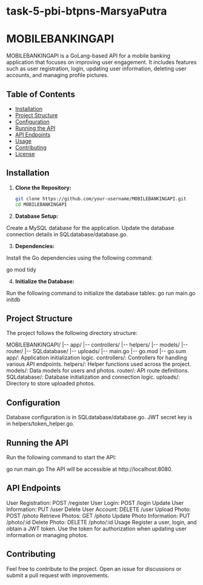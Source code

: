 # task-5-pbi-btpns-MarsyaPutra
 
# MOBILEBANKINGAPI

MOBILEBANKINGAPI is a GoLang-based API for a mobile banking application that focuses on improving user engagement. It includes features such as user registration, login, updating user information, deleting user accounts, and managing profile pictures.

## Table of Contents
- [Installation](#installation)
- [Project Structure](#project-structure)
- [Configuration](#configuration)
- [Running the API](#running-the-api)
- [API Endpoints](#api-endpoints)
- [Usage](#usage)
- [Contributing](#contributing)
- [License](#license)

## Installation

1. **Clone the Repository:**
   ```bash
   git clone https://github.com/your-username/MOBILEBANKINGAPI.git
   cd MOBILEBANKINGAPI
   
2. **Database Setup:**

Create a MySQL database for the application.
Update the database connection details in SQLdatabase/database.go.

3. **Dependencies:**

Install the Go dependencies using the following command:

go mod tidy

4. **Initialize the Database:**

Run the following command to initialize the database tables:
go run main.go initdb

## Project Structure
The project follows the following directory structure:

MOBILEBANKINGAPI/
|-- app/
|-- controllers/
|-- helpers/
|-- models/
|-- router/
|-- SQLdatabase/
|-- uploads/
|-- main.go
|-- go.mod
|-- go.sum
app/: Application initialization logic.
controllers/: Controllers for handling various API endpoints.
helpers/: Helper functions used across the project.
models/: Data models for users and photos.
router/: API route definitions.
SQLdatabase/: Database initialization and connection logic.
uploads/: Directory to store uploaded photos.

## Configuration

Database configuration is in SQLdatabase/database.go.
JWT secret key is in helpers/token_helper.go.

## Running the API
Run the following command to start the API:

go run main.go
The API will be accessible at http://localhost:8080.

## API Endpoints
User Registration: POST /register
User Login: POST /login
Update User Information: PUT /user
Delete User Account: DELETE /user
Upload Photo: POST /photo
Retrieve Photos: GET /photo
Update Photo Information: PUT /photo/:id
Delete Photo: DELETE /photo/:id
Usage
Register a user, login, and obtain a JWT token.
Use the token for authorization when updating user information or managing photos.

## Contributing
Feel free to contribute to the project. Open an issue for discussions or submit a pull request with improvements.
